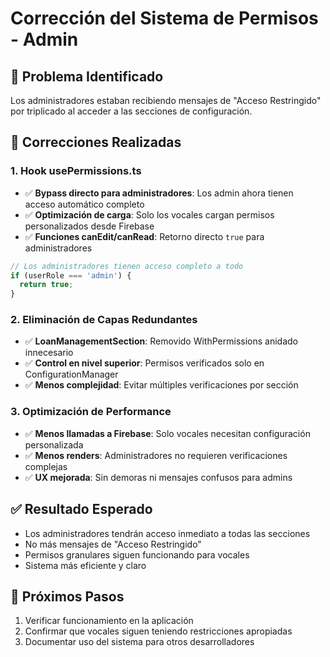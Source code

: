 # Corrección del Sistema de Permisos - Admin

## 🐛 Problema Identificado
Los administradores estaban recibiendo mensajes de "Acceso Restringido" por triplicado al acceder a las secciones de configuración.

## 🔧 Correcciones Realizadas

### 1. Hook usePermissions.ts
- ✅ **Bypass directo para administradores**: Los admin ahora tienen acceso automático completo
- ✅ **Optimización de carga**: Solo los vocales cargan permisos personalizados desde Firebase
- ✅ **Funciones canEdit/canRead**: Retorno directo `true` para administradores

```typescript
// Los administradores tienen acceso completo a todo
if (userRole === 'admin') {
  return true;
}
```

### 2. Eliminación de Capas Redundantes
- ✅ **LoanManagementSection**: Removido WithPermissions anidado innecesario
- ✅ **Control en nivel superior**: Permisos verificados solo en ConfigurationManager
- ✅ **Menos complejidad**: Evitar múltiples verificaciones por sección

### 3. Optimización de Performance
- ✅ **Menos llamadas a Firebase**: Solo vocales necesitan configuración personalizada
- ✅ **Menos renders**: Administradores no requieren verificaciones complejas
- ✅ **UX mejorada**: Sin demoras ni mensajes confusos para admins

## ✅ Resultado Esperado
- Los administradores tendrán acceso inmediato a todas las secciones
- No más mensajes de "Acceso Restringido"
- Permisos granulares siguen funcionando para vocales
- Sistema más eficiente y claro

## 🎯 Próximos Pasos
1. Verificar funcionamiento en la aplicación
2. Confirmar que vocales siguen teniendo restricciones apropiadas
3. Documentar uso del sistema para otros desarrolladores

